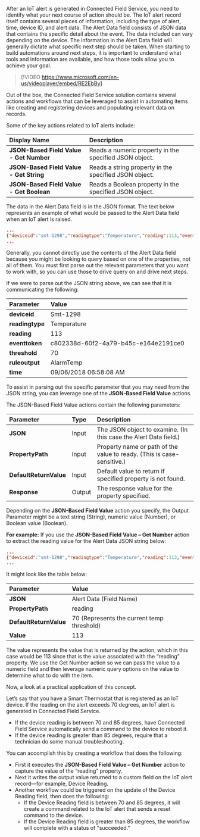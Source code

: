 After an IoT alert is generated in Connected Field Service, you need to identify what your next course of action should be. The IoT alert record itself contains several pieces of information, including the type of alert, time, device ID, and alert data. The Alert Data field consists of JSON data that contains the specific detail about the event. The data included can vary depending on the device. The information in the Alert Data field will generally dictate what specific next step should be taken. When starting to build automations around next steps, it is important to understand what tools and information are available, and how those tools allow you to achieve your goal.  


<!--note from editor: not sure if this is the correct way to format a video.-->


> [!VIDEO https://www.microsoft.com/en-us/videoplayer/embed/RE2EbBy]

Out of the box, the Connected Field Service solution contains several actions and workflows that can be leveraged to assist in automating items like creating and registering devices and populating relevant data on records.  

Some of the key actions related to IoT alerts include:

| **Display Name** | **Description** |
| :-------------- | :--- |
| **JSON-Based Field Value - Get Number** | Reads a numeric property in the specified JSON object. |
| **JSON-Based Field Value - Get String** | Reads a string property in the specified JSON object. |
| **JSON-Based Field Value - Get Boolean** | Reads a Boolean property in the specified JSON object. |

The data in the Alert Data field is in the JSON format. The text below represents an example of what would be passed to the Alert Data field when an IoT alert is raised. 

```json
...
{"deviceid":"smt-1298","readingtype":"Temperature","reading":113,"eventtoken":"c802338d-60f2-4a79-b45c-e164e2191ce0","threshold":70,"ruleoutput":"AlarmTemp","time":"2018-09-06T15:58:08.964Z"}
...
``` 

Generally, you cannot directly use the contents of the Alert Data field because you might be looking to query based on one of the properties, not all of them. You must first parse out the relevant parameters that you want to work with, so you can use those to drive query on and drive next steps.    

If we were to parse out the JSON string above, we can see that it is communicating the following:

| **Parameter** | **Value** |
| :-------------- | :--- |
| **deviceid** | Smt-1298 |
| **readingtype** | Temperature |
| **reading** | 113 |
| **eventtoken** | c802338d-60f2-4a79-b45c-e164e2191ce0 |
| **threshold** | 70 |
| **ruleoutput** | AlarmTemp |
| **time** | 09/06/2018 06:58:08 AM |

To assist in parsing out the specific parameter that you may need from the JSON string, you can leverage one of the **JSON-Based Field Value** actions.  

The JSON-Based Field Value actions contain the following parameters:

| **Parameter** | **Type** | **Description** |
| :-------------- | :--- | :--- |
| **JSON** | Input | The JSON object to examine. (In this case the Alert Data field.) |
| **PropertyPath** | Input | Property name or path of the value to ready. (This is case-sensitive.) |
| **DefaultReturnValue** | Input | Default value to return if specified property is not found. |
| **Response** | Output | The response value for the property specified.  |

Depending on the **JSON-Based Field Value** action you specify, the Output Parameter might be a text string (String), numeric value (Number), or Boolean value (Boolean).  


**For example:** If you use the **JSON-Based Field Value – Get Number** action to extract the reading value for the Alert Data JSON string below: 

```json
...
{"deviceid":"smt-1298","readingtype":"Temperature","reading":113,"eventtoken":"c802338d-60f2-4a79-b45c-e164e2191ce0","threshold":70,"ruleoutput":"AlarmTemp","time":"2018-09-06T15:58:08.964Z"}
...
``` 

It might look like the table below:

| **Parameter** | **Value** |
| :-------------- | :--- |
| **JSON** | Alert Data (Field Name) |
| **PropertyPath** | reading  |
| **DefaultReturnValue** | 70 (Represents the current temp threshold)  |
| **Value** | 113 |

The value represents the value that is returned by the action, which in this case would be 113 since that is the value associated with the “reading” property. We use the Get Number action so we can pass the value to a numeric field and then leverage numeric query options on the value to determine what to do with the item.   

Now, a look at a practical application of this concept.

Let’s say that you have a Smart Thermostat that is registered as an IoT device. If the reading on the alert exceeds 70 degrees, an IoT alert is generated in Connected Field Service.  

- If the device reading is between 70 and 85 degrees, have Connected Field Service automatically send a command to the device to reboot it. 
- If the device reading is greater than 85 degrees, require that a technician do some manual troubleshooting.  

You can accomplish this by creating a workflow that does the following: 

- First it executes the **JSON-Based Field Value – Get Number** action to capture the value of the “reading” property.
- Next it writes the output value returned to a custom field on the IoT alert record—for example, Device Reading.
- Another workflow could be triggered on the update of the Device Reading field, then does the following:
	- If the Device Reading field is between 70 and 85 degrees, it will create a command related to the IoT alert that sends a reset command to the device.
	- If the Device Reading field is greater than 85 degrees, the workflow will complete with a status of "succeeded."     
